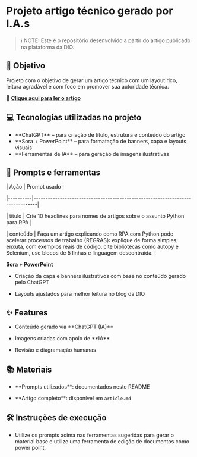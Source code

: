 # Projeto artigo técnico gerado por I.A.s  

> ℹ️ NOTE: Este é o repositório desenvolvido a partir do artigo publicado na plataforma da DIO.  



## 🎯 Objetivo  

Projeto com o objetivo de gerar um artigo técnico com um layout rico, leitura agradável e com foco em promover sua autoridade técnica.  



📕 **[Clique aqui para ler o artigo](./article.md)**  



## 💻 Tecnologias utilizadas no projeto  

- \*\*ChatGPT\*\* – para criação de título, estrutura e conteúdo do artigo  
- \*\*Sora + PowerPoint\*\* – para formatação de banners, capa e layouts visuais  
- \*\*Ferramentas de IA\*\* – para geração de imagens ilustrativas  



## 📄 Prompts e ferramentas  





| Ação     | Prompt usado                                                                 |

|----------|-------------------------------------------------------------------------------|

| título   | Crie 10 headlines para nomes de artigos sobre o assunto Python para RPA        |

| conteúdo | Faça um artigo explicando como RPA com Python pode acelerar processos de trabalho {REGRAS}: explique de forma simples, enxuta, com exemplos reais de código, cite bibliotecas como autopy e Selenium, use blocos de 5 linhas e linguagem descontraída. |



**Sora + PowerPoint**  



- Criação da capa e banners ilustrativos com base no conteúdo gerado pelo ChatGPT  

- Layouts ajustados para melhor leitura no blog da DIO  



## ✨ Features  

- Conteúdo gerado via \*\*ChatGPT (IA)\*\*  

- Imagens criadas com apoio de \*\*IA\*\*  

- Revisão e diagramação humanas 



## 📚 Materiais  

- \*\*Prompts utilizados\*\*: documentados neste README  

- \*\*Artigo completo\*\*: disponível em `article.md`  



## 🛠️ Instruções de execução  

- Utilize os prompts acima nas ferramentas sugeridas para gerar o material base e utilize uma ferramenta de edição de documentos como power point.

